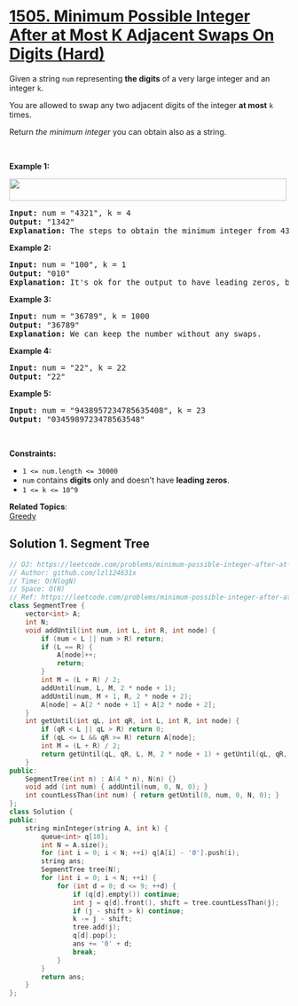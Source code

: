 # [1505. Minimum Possible Integer After at Most K Adjacent Swaps On Digits (Hard)](https://leetcode.com/problems/minimum-possible-integer-after-at-most-k-adjacent-swaps-on-digits/)

<p>Given a string <code>num</code> representing <strong>the digits</strong> of&nbsp;a very large integer and an integer <code>k</code>.</p>

<p>You are allowed to swap any two adjacent digits of the integer <strong>at most</strong> <code>k</code> times.</p>

<p>Return <em>the minimum integer</em> you can obtain also as a string.</p>

<p>&nbsp;</p>
<p><strong>Example 1:</strong></p>
<img alt="" src="https://assets.leetcode.com/uploads/2020/06/17/q4_1.jpg" style="width: 500px; height: 40px;">
<pre><strong>Input:</strong> num = "4321", k = 4
<strong>Output:</strong> "1342"
<strong>Explanation:</strong> The steps to obtain the minimum integer from 4321 with 4 adjacent swaps are shown.
</pre>

<p><strong>Example 2:</strong></p>

<pre><strong>Input:</strong> num = "100", k = 1
<strong>Output:</strong> "010"
<strong>Explanation:</strong> It's ok for the output to have leading zeros, but the input is guaranteed not to have any leading zeros.
</pre>

<p><strong>Example 3:</strong></p>

<pre><strong>Input:</strong> num = "36789", k = 1000
<strong>Output:</strong> "36789"
<strong>Explanation:</strong> We can keep the number without any swaps.
</pre>

<p><strong>Example 4:</strong></p>

<pre><strong>Input:</strong> num = "22", k = 22
<strong>Output:</strong> "22"
</pre>

<p><strong>Example 5:</strong></p>

<pre><strong>Input:</strong> num = "9438957234785635408", k = 23
<strong>Output:</strong> "0345989723478563548"
</pre>

<p>&nbsp;</p>
<p><strong>Constraints:</strong></p>

<ul>
	<li><code>1 &lt;= num.length &lt;= 30000</code></li>
	<li><code>num</code> contains <strong>digits</strong> only and doesn't have <strong>leading zeros</strong>.</li>
	<li><code>1 &lt;= k &lt;= 10^9</code></li>
</ul>


**Related Topics**:  
[Greedy](https://leetcode.com/tag/greedy/)

## Solution 1. Segment Tree

```cpp
// OJ: https://leetcode.com/problems/minimum-possible-integer-after-at-most-k-adjacent-swaps-on-digits/
// Author: github.com/lzl124631x
// Time: O(NlogN)
// Space: O(N)
// Ref: https://leetcode.com/problems/minimum-possible-integer-after-at-most-k-adjacent-swaps-on-digits/discuss/720548/O(n-logn)-or-Java-or-Heavily-Commented-or-Segment-Tree-or-Detailed-Explanation
class SegmentTree {
    vector<int> A;
    int N;
    void addUntil(int num, int L, int R, int node) {
        if (num < L || num > R) return;
        if (L == R) {
            A[node]++;
            return;
        }
        int M = (L + R) / 2;
        addUntil(num, L, M, 2 * node + 1);
        addUntil(num, M + 1, R, 2 * node + 2);
        A[node] = A[2 * node + 1] + A[2 * node + 2];
    }
    int getUntil(int qL, int qR, int L, int R, int node) {
        if (qR < L || qL > R) return 0;
        if (qL <= L && qR >= R) return A[node];
        int M = (L + R) / 2;
        return getUntil(qL, qR, L, M, 2 * node + 1) + getUntil(qL, qR, M + 1, R, 2 * node + 2);
    }
public:
    SegmentTree(int n) : A(4 * n), N(n) {}
    void add (int num) { addUntil(num, 0, N, 0); }
    int countLessThan(int num) { return getUntil(0, num, 0, N, 0); }
};
class Solution {
public:
    string minInteger(string A, int k) {
        queue<int> q[10];
        int N = A.size();
        for (int i = 0; i < N; ++i) q[A[i] - '0'].push(i);
        string ans;
        SegmentTree tree(N);
        for (int i = 0; i < N; ++i) {
            for (int d = 0; d <= 9; ++d) {
                if (q[d].empty()) continue;
                int j = q[d].front(), shift = tree.countLessThan(j);
                if (j - shift > k) continue;
                k -= j - shift;
                tree.add(j);
                q[d].pop();
                ans += '0' + d;
                break;
            }
        }
        return ans;
    }
};
```